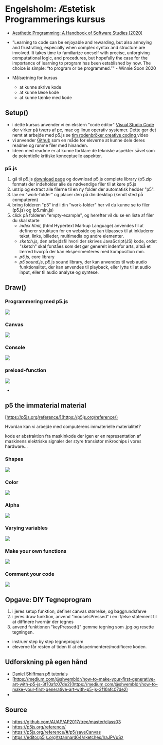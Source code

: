 # Engelsholm: Æstetisk Programmerings kursus
- [Aesthetic Programming: A Handbook of Software Studies (2020)](http://openhumanitiespress.org/books/download/Soon-Cox_2020_Aesthetic-Programming.pdf)

- "Learning to code can be
enjoyable and rewarding, but also annoying and frustrating, especially when complex syntax
and structure are involved. It takes time to familiarize oneself with precise, unforgiving
computational logic, and procedures, but hopefully the case for the importance of learning to
program has been established by now. The choice is simple: “to program or be programmed.”" - Winnie Soon 2020

- Målsætning for kursus
	- at kunne skrive kode
	- at kunne læse kode
	- at kunne tænke med kode

## Setup()
- i dette kursus anvender vi en ekstern "code editor" [Visual Studio Code](https://code.visualstudio.com/download) der virker på tværs af pc, mac og linux operativ systemer. Dette gør det nemt at arbejde med p5.js se [
tim rodenbröker creative coding
](https://www.youtube.com/watch?v=vj9nDja8ZdQ&ab_channel=timrodenbr%C3%B6kercreativecoding) video 
- vi anvender [Github]() som en måde for eleverne at kunne dele deres readme og runme filer med hinanden. 
- Ideen med readme er at kunne forklare de tekniske aspekter såvel som de potentielle kritiske konceptuelle aspekter.

### p5.js
1.  gå til p5.js [download page](https://p5js.org/download/) og download p5.js complete library (p5.zip format) der indeholder alle de nødvendige filer til at køre p5.js
2. unzip og extract alle filerne til en ny folder der automatisk hedder "p5".
3.  lav en "work-folder" og placer den på din desktop (kendt sted på computeren)
4. bring folderen "p5" ind i din "work-folder" her vil du kunne se to filer (p5.js) og (p5.min.js)
5. click på folderen "empty-example", og herefter vil du se en liste af filer du skal starte
	- *index.html*, (html Hypertext Markup Language) anvendes til at definerer struktuen for en webside og kan tilpasses til at inkluderer tekst, links, billeder, multimedia og andre elementer.
	- *sketch.js*, den arbejdsfil hvori der skrives JavaScript(JS) kode, ordet "sketch" skal forståes som det gør generelt indenfor arts, altså et lærred hvorpå der kan eksperimenteres med komposition mm.
	- *p5.js*, core library
	- *p5.sound.js*, p5.js sound library, der kan anvendes til web audio funktionalitet, der kan anvendes til playback, eller lytte til at audio input, eller til audio analyse og syntese.

## Draw()
### Programmering med p5.js
![](./media/p5-programming-basic.png)
### Canvas
![](./media/p5-canvas.png)
### Console
![](./media/p5-console.png)
### preload-function
![](./media/p5-preload.png)

-
## p5 the immaterial material
[https://p5js.org/reference/](https://p5js.org/reference/)

Hvordan kan vi arbejde med computerens immaterielle materialitet? 

kode er abstraktion fra maskinkode der igen er en representation af maskinens elektriske signaler der styre transistor mikrochips i vores hardware...

### Shapes
![](./media/p5-shapes.png)
### Color
![](./media/p5-color.png)
### Alpha
![](./media/p5-alpha.png)
### Varying variables
![](./media/p5-variables.png)
### Make your own functions
![](./media/p5-makeyourownfunctions.png)
### Comment your code
![](./media/p5-commentcode.png)

## Opgave: DIY Tegneprogram
1. i jeres setup funktion, definer canvas størrelse, og baggrundsfarve
2. i jeres draw funktion, anvend "mouseIsPressed" i en if/else statement til at diffinere hvornår der tegnes
3. anvend funktionen "keyPressed()" gemme tegning som  .jpg og resette tegningen.

- instruer step by step tegneprogram
- eleverne får resten af tiden til at eksperimentere/modificere koden.

## Udforskning på egen hånd
- [Daniel Shiffman p5 tutorials](https://www.youtube.com/watch?v=8j0UDiN7my4&list=PLglp04UYZK_PrN6xWo_nJ-8kzyXDyFUwi&ab_channel=TheCodingTrain)
- [https://medium.com/@shvembldr/how-to-make-your-first-generative-art-with-p5-js-3f10afc07de2](https://medium.com/@shvembldr/how-to-make-your-first-generative-art-with-p5-js-3f10afc07de2)
- 

## Source
- https://github.com/AUAP/AP2017/tree/master/class03
- https://p5js.org/reference/
- https://p5js.org/reference/#/p5/saveCanvas
- https://editor.p5js.org/tstannard64/sketches/lraJPVuSz